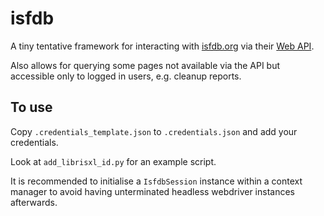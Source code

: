 # isfdb

A tiny tentative framework for interacting with [isfdb.org](http://isfdb.org)
via their [Web API](http://www.isfdb.org/wiki/index.php/Web_API).

Also allows for querying some pages not available via the API but accessible
only to logged in users, e.g. cleanup reports.

## To use
Copy `.credentials_template.json` to `.credentials.json` and add your
credentials.

Look at `add_librisxl_id.py` for an example script.

It is recommended to initialise a `IsfdbSession` instance within a context
manager to avoid having unterminated headless webdriver instances afterwards.
